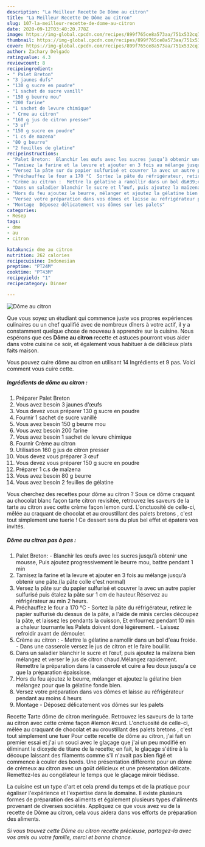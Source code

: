 ```yaml
---
description: "La Meilleur Recette De Dôme au citron"
title: "La Meilleur Recette De Dôme au citron"
slug: 107-la-meilleur-recette-de-dome-au-citron
date: 2020-09-12T03:40:20.778Z
image: https://img-global.cpcdn.com/recipes/899f765ce8a573aa/751x532cq70/dome-au-citron-photo-principale-de-la-recette.jpg
thumbnail: https://img-global.cpcdn.com/recipes/899f765ce8a573aa/751x532cq70/dome-au-citron-photo-principale-de-la-recette.jpg
cover: https://img-global.cpcdn.com/recipes/899f765ce8a573aa/751x532cq70/dome-au-citron-photo-principale-de-la-recette.jpg
author: Zachary Delgado
ratingvalue: 4.3
reviewcount: 8
recipeingredient:
- " Palet Breton"
- "3 jaunes dufs"
- "130 g sucre en poudre"
- "1 sachet de sucre vanill"
- "150 g beurre mou"
- "200 farine"
- "1 sachet de levure chimique"
- " Crme au citron"
- "160 g jus de citron presser"
- "3 uf"
- "150 g sucre en poudre"
- "1 cs de mazena"
- "80 g beurre"
- "2 feuilles de glatine"
recipeinstructions:
- "Palet Breton:  Blanchir les œufs avec les sucres jusqu’à obtenir une mousse, Puis ajoutez progressivement le beurre mou, battre pendant 1 min"
- "Tamisez la farine et la levure et ajouter en 3 fois au mélange jusqu’à obtenir une pâte.(la pâte colle c&#39;est normal)"
- "Versez la pâte sur du papier sulfurisé et couvrer la avec un autre papier sulfurisé puis étalez la pâte sur 1 cm de hauteur.Réservez au réfrigérateur au min 2 heurs."
- "Préchauffez le four a 170 °C  Sortez la pâte du réfrigérateur, retirez le papier sulfurisé du dessus de la pâte, a l&#39;aide de minis cercles découpez la pâte, et laissez les pendants la cuisson, Et enfournez pendant 10 min a chaleur tournante les Palets doivent doré légèrement. Laissez refroidir avant de démouler."
- "Crème au citron :  Mettre la gélatine a ramollir dans un bol d&#39;eau froide.  Dans une casserole versez le jus de citron et le faire bouillir."
- "Dans un saladier blanchir le sucre et l’œuf, puis ajoutez la maïzena bien mélangez et verser le jus de citron chaud.Mélangez rapidement. Remettre la préparation dans la casserole et cuire a feu doux jusqu&#39;a ce que la préparation épaississe."
- "Hors du feu ajoutez le beurre, mélanger et ajoutez la gélatine bien mélangez pour que la gélatine fonde bien."
- "Versez votre préparation dans vos dômes et laisse au réfrigérateur pendant au moins 4 heurs"
- "Montage  Déposez délicatement vos dômes sur les palets"
categories:
- Resep
tags:
- dme
- au
- citron

katakunci: dme au citron 
nutrition: 262 calories
recipecuisine: Indonesian
preptime: "PT24M"
cooktime: "PT43M"
recipeyield: "1"
recipecategory: Dinner

---
```



![Dôme au citron](https://img-global.cpcdn.com/recipes/899f765ce8a573aa/751x532cq70/dome-au-citron-photo-principale-de-la-recette.jpg)

Que vous soyez un étudiant qui commence juste vos propres expériences culinaires ou un chef qualifié avec de nombreux dîners à votre actif, il y a constamment quelque chose de nouveau à apprendre sur la cuisine. Nous espérons que ces <strong> Dôme au citron </strong> recette et astuces pourront vous aider dans votre cuisine ce soir, et également vous habituer à de délicieux plats faits maison.

<!--inarticleads1-->

Vous pouvez cuire dôme au citron en utilisant 14 Ingrédients et 9 pas. Voici comment vous cuire cette.

##### Ingrédients de dôme au citron :

1. Préparer  Palet Breton
1. Vous avez besoin 3 jaunes d’œufs
1. Vous devez vous préparer 130 g sucre en poudre
1. Fournir 1 sachet de sucre vanillé
1. Vous avez besoin 150 g beurre mou
1. Vous avez besoin 200 farine
1. Vous avez besoin 1 sachet de levure chimique
1. Fournir  Crème au citron
1. Utilisation 160 g jus de citron presser
1. Vous devez vous préparer 3 œuf
1. Vous devez vous préparer 150 g sucre en poudre
1. Préparer 1 c.s de maïzena
1. Vous avez besoin 80 g beurre
1. Vous avez besoin 2 feuilles de gélatine


Vous cherchez des recettes pour dôme au citron ? Sous ce dôme craquant au chocolat blanc façon tarte citron revisitée, retrouvez les saveurs de la tarte au citron avec cette crème façon lemon curd. L&#39;onctuosité de celle-ci, mêlée au craquant de chocolat et au croustillant des palets bretons , c&#39;est tout simplement une tuerie ! Ce dessert sera du plus bel effet et épatera vos invités. 

<!--inarticleads2-->

##### Dôme au citron pas à pas :

1. Palet Breton:  - Blanchir les œufs avec les sucres jusqu’à obtenir une mousse, Puis ajoutez progressivement le beurre mou, battre pendant 1 min
1. Tamisez la farine et la levure et ajouter en 3 fois au mélange jusqu’à obtenir une pâte.(la pâte colle c&#39;est normal)
1. Versez la pâte sur du papier sulfurisé et couvrer la avec un autre papier sulfurisé puis étalez la pâte sur 1 cm de hauteur.Réservez au réfrigérateur au min 2 heurs.
1. Préchauffez le four a 170 °C  - Sortez la pâte du réfrigérateur, retirez le papier sulfurisé du dessus de la pâte, a l&#39;aide de minis cercles découpez la pâte, et laissez les pendants la cuisson, Et enfournez pendant 10 min a chaleur tournante les Palets doivent doré légèrement. - Laissez refroidir avant de démouler.
1. Crème au citron :  - Mettre la gélatine a ramollir dans un bol d&#39;eau froide.  - Dans une casserole versez le jus de citron et le faire bouillir.
1. Dans un saladier blanchir le sucre et l’œuf, puis ajoutez la maïzena bien mélangez et verser le jus de citron chaud.Mélangez rapidement. Remettre la préparation dans la casserole et cuire a feu doux jusqu&#39;a ce que la préparation épaississe.
1. Hors du feu ajoutez le beurre, mélanger et ajoutez la gélatine bien mélangez pour que la gélatine fonde bien.
1. Versez votre préparation dans vos dômes et laisse au réfrigérateur pendant au moins 4 heurs
1. Montage  - Déposez délicatement vos dômes sur les palets


Recette Tarte dôme de citron meringuée. Retrouvez les saveurs de la tarte au citron avec cette crème façon #lemon #curd. L&#39;onctuosité de celle-ci, mêlée au craquant de chocolat et au croustillant des palets bretons , c&#39;est tout simplement une tuer Pour cette recette de dôme au citron, j&#39;ai fait un premier essai et j&#39;ai un souci avec le glaçage que j&#39;ai un peu modifié en éliminant le dioxyde de titane de la recette; en fait, le glaçage s&#39;étire à la découpe laissant des filaments comme s&#39;il n&#39;avait pas bien figé et commence à couler des bords. Une présentation différente pour un dôme de crémeux au citron avec un goût délicieux et une présentation délicate. Remettez-les au congélateur le temps que le glaçage miroir tiédisse. 

<!--inarticleads1-->

<p>
La cuisine est un type d'art et cela prend du temps et de la pratique pour égaliser l'expérience et l'expertise dans le domaine. Il existe plusieurs formes de préparation des aliments et également plusieurs types d'aliments provenant de diverses sociétés. Appliquez ce que vous avez vu de la recette de Dôme au citron, cela vous aidera dans vos efforts de préparation des aliments.
</p>

<p>
<i>Si vous trouvez cette Dôme au citron recette précieuse, partagez-la avec vos amis ou votre famille, merci et bonne chance.</i>
</p>
